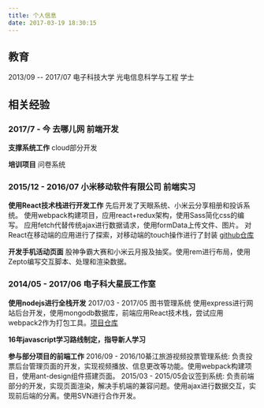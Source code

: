 ```yaml
---
title: 个人信息
date: 2017-03-19 18:30:15
---
```


## 教育
2013/09 -- 2017/07 电子科技大学 光电信息科学与工程 学士
<!-- ## 专业技能
- 熟练掌握 HTML5、CSS3、JavaScript 开发，了解 ES6 规范；
- 熟悉前端开发框架React，对React相关技术栈Redux有项目经验；
- 熟悉Vue及相关技术栈；
- 了解项目构建工具webpack；了解css预编译工具Sass；
- 了解jQuery、Zepto类库；
- 熟悉基于git的工作模型，掌握常用的git命令，熟悉Linux工作环境； -->

## 相关经验
### 2017/7 - 今 去哪儿网 前端开发
**支撑系统工作**
cloud部分开发

**培训项目**
问卷系统

### 2015/12 - 2016/07 小米移动软件有限公司 前端实习
**使用React技术栈进行开发工作**
先后开发了天眼系统、小米云分享相册和投诉系统。
使用webpack构建项目，应用react+redux架构，使用Sass简化css的编写。
应用fetch代替传统ajax进行数据请求，使用formData上传文件、图片。
对React在移动端的应用进行了探索，对移动端的touch操作进行了封装 [github仓库](https://github.com/RizzleCi/react-touch)

**开发手机活动页面**
股神争霸大赛和小米云月报及抽奖。使用rem进行布局，使用Zepto编写交互脚本、处理和渲染数据。

### 2014/05 - 2017/06 电子科大星辰工作室
**使用nodejs进行全栈开发**
	2017/03 - 2017/05 图书管理系统 使用express进行网站后台开发，使用mongodb数据库，前端应用React技术栈，尝试应用webpack2作为打包工具。[项目仓库](https://github.com/RizzleCi/Library-manager)

**16年javascript学习路线制定，指导新人学习**

**参与部分项目的前端工作**
2016/09 - 2016/10綦江旅游视频投票管理系统: 负责投票后台管理页面的开发，实现视频播放、信息更改等功能。使用webpack构建项目，使用ant-design组件搭建页面。
2015/03 - 2015/05会议签到系统: 负责前端部分的开发，实现页面渲染，解决手机端的兼容问题。使用ajax进行数据交互，实现前后端的分离。使用SVN进行合作开发。
